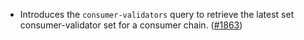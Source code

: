 - Introduces the `consumer-validators` query to retrieve the latest set consumer-validator set for a consumer chain.
  ([\#1863](https://github.com/cosmos/interchain-security/pull/1867))
